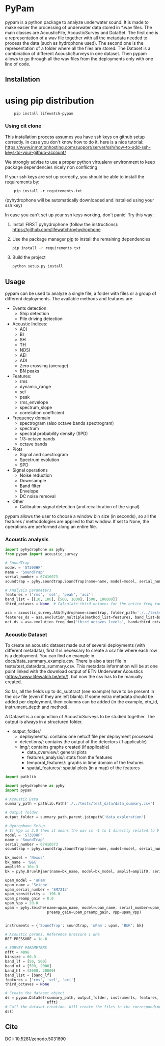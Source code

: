 # PyPam
pypam is a python package to analyze underwater sound. 
It is made to make easier the processing of underwater data stored in *.wav files. 
The main classes are AcousticFile, AcousticSurvey and DataSet. The first one is a representation of a wav file together 
with all the metadata needed to process the data (such as hydrophone used). The second one is the representation of a
folder where all the files are stored. The Dataset is a combination of different AcousticSurveys in one dataset.
Then pypam allows to go through all the wav files from the deployments only with one line of code. 

## Installation
# using pip distribution 
```
    pip install lifewatch-pypam
```

### Using cit clone
This installation process assumes you have ssh keys on github setup correctly. In case you don't know how to do it, 
here is a nice tutorial:  https://www.inmotionhosting.com/support/server/ssh/how-to-add-ssh-keys-to-your-github-account/

We strongly advise to use a proper python virtualenv environment to keep package dependencies nicely non conflicting

If your ssh keys are set up correctly, you should be able to install the requirements by: 
```
    pip install -r requirements.txt 
```
(pyhydrophone will be automatically downloaded and installed using your ssh key)

In case you can't set up your ssh keys working, don't panic! Try this way:
1. Install FIRST pyhydrophone (follow the instructions): https://github.com/lifewatch/pyhydrophone

2. Use the package manager [pip](https://pip.pypa.io/en/stable/) to install the remaining dependencies
    ```bash
    pip install -r requirements.txt 
    ```
3. Build the project
    ```bash
    python setup.py install
    ```

## Usage
pypam can be used to analyze a single file, a folder with files or a group of different deployments.
The available methods and features are: 
- Events detection: 
  - Ship detection 
  - Pile driving detection 
- Acoustic Indices: 
  - ACI 
  - BI 
  - SH 
  - TH 
  - NDSI
  - AEI 
  - ADI 
  - Zero crossing (average)
  - BN peaks 
- Features: 
  - rms 
  - dynamic_range
  - sel
  - peak 
  - rms_envelope
  - spectrum_slope
  - correlation coefficient
- Frequency domain 
  - spectrogram (also octave bands spectrogram)
  - spectrum
  - spectral probability density (SPD)
  - 1/3-octave bands 
  - octave bands
- Plots
  - Signal and spectrogram 
  - Spectrum evolution 
  - SPD 
- Signal operations
   - Noise reduction 
   - Downsample 
   - Band filter 
   - Envelope
   - DC noise removal
- Other 
    - Calibration signal detection (and recalibration of the signal)
   
pypam allows the user to choose a window bin size (in seconds), so all the features / methodologies are applied to that
window. If set to None, the operations are performed along an entire file.

### Acoustic analysis
```python
import pyhydrophone as pyhy
from pypam import acoustic_survey

# SoundTrap
model = 'ST300HF'
name = 'SoundTrap'
serial_number = 67416073
soundtrap = pyhy.soundtrap.SoundTrap(name=name, model=model, serial_number=serial_number)

# Analysis parameters
features = ['rms', 'sel', 'peak', 'aci']
band_list = [[10, 100], [500, 1000], [500, 100000]]
third_octaves = None  # Calculate third octaves for the entire freq range

asa = acoustic_survey.ASA(hydrophone=soundtrap, folder_path='./../tests/test_data', binsize=60.0)
features_ds = asa.evolution_multiple(method_list=features, band_list=band_list)
oct_ds = asa.evolution_freq_dom('third_octaves_levels', band=third_octaves, db=True)
```

### Acoustic Dataset
To create an acoustic dataset made out of several deployments (with different metadata), first it is necessary to 
create a csv file where each row is a deployment. You can find an example in docs/data_summary_example.csv. There is 
also a test file in tests/test_data/data_summary.csv. 
This metadata information will be at one point linked with the download output of ETN Underwater Acoustics 
(https://www.lifewatch.be/etn/), but now the csv has to be manually created.

So far, all the fields up to dc_subtract (see example) have to be present in the csv file (even if they are left blank). 
If some extra metadata should be added per deployment, then columns can be added (in the example, etn_id, 
instrument_depth and method).

A Dataset is a conjunction of AcousticSurveys to be studied together. The output is always in a structured folder.
* output_folder/
    * deployments/: contains one netcdf file per deployment processed
    * detections/: contains the output of the detectors (if applicable)
    * img/: contains graphs created (if applicable)
        * data_overview/: general plots 
        * features_analysis/: stats from the features
        * temporal_features/: graphs in time domain of the features 
        * spatial_features/: spatial plots (in a map) of the features

```python 
import pathlib

import pyhydrophone as pyhy
import pypam

# Acoustic Data
summary_path = pathlib.Path('./../tests/test_data/data_summary.csv')

# Output folder
output_folder = summary_path.parent.joinpath('data_exploration')

# Hydrophone Setup
# If Vpp is 2.0 then it means the wav is -1 to 1 directly related to V
model = 'ST300HF'
name = 'SoundTrap'
serial_number = 67416073
soundtrap = pyhy.soundtrap.SoundTrap(name=name, model=model, serial_number=serial_number)

bk_model = 'Nexus'
bk_name = 'B&K'
amplif0 = 10e-3
bk = pyhy.BruelKjaer(name=bk_name, model=bk_model, amplif=amplif0, serial_number=1)

upam_model = 'uPam'
upam_name = 'Seiche'
upam_serial_number = 'SM7213'
upam_sensitivity = -196.0
upam_preamp_gain = 0.0
upam_Vpp = 20.0
upam = pyhy.Seiche(name=upam_name, model=upam_name, serial_number=upam_serial_number, sensitivity=upam_sensitivity,
                   preamp_gain=upam_preamp_gain, Vpp=upam_Vpp)


instruments = {'SoundTrap': soundtrap, 'uPam': upam, 'B&K': bk}

# Acoustic params. Reference pressure 1 uPa
REF_PRESSURE = 1e-6

# SURVEY PARAMETERS
nfft = 4096
binsize = 60.0
band_lf = [50, 500]
band_mf = [500, 2000]
band_hf = [2000, 20000]
band_list = [band_lf]
features = ['rms', 'sel', 'aci']
third_octaves = None

# Create the dataset object
ds = pypam.DataSet(summary_path, output_folder, instruments, features, third_octaves, band_list, binsize,
                   nfft)
# Call the dataset creation. Will create the files in the corresponding folder
ds()
```
   

## Cite
DOI: 10.5281/zenodo.5031690